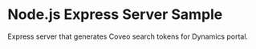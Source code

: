 # Node.js Express Server Sample

Express server that generates Coveo search tokens for Dynamics portal.